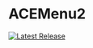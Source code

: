# ACEMenu2

[![Latest Release](https://img.shields.io/github/v/release/Yamonov/ACEMenu2?sort=semver)](https://github.com/Yamonov/ACEMenu2/releases/latest)
